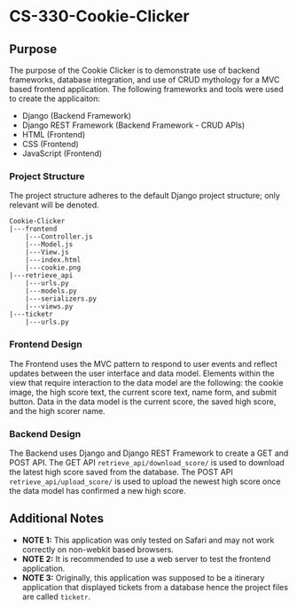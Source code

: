 # CS-330-Cookie-Clicker
## Purpose
The purpose of the Cookie Clicker is to demonstrate use of backend frameworks, database integration, and use of CRUD mythology for a MVC based frontend application. The following frameworks and tools were used to create the applicaiton:
* Django (Backend Framework)
* Django REST Framework (Backend Framework - CRUD APIs)
* HTML (Frontend)
* CSS (Frontend)
* JavaScript (Frontend)
### Project Structure
The project structure adheres to the default Django project structure; only relevant will be denoted.
```
Cookie-Clicker
|---frontend
    |---Controller.js
    |---Model.js
    |---View.js
    |---index.html
    |---cookie.png
|---retrieve_api
    |---urls.py
    |---models.py
    |---serializers.py
    |---views.py
|---ticketr
    |---urls.py
```
### Frontend Design
The Frontend uses the MVC pattern to respond to user events and reflect updates between the user interface and data model. Elements within the view that require interaction to the data model are the following: the cookie image, the high score text, the current score text, name form, and submit button. Data in the data model is the current score, the saved high score, and the high scorer name. 
### Backend Design 
The Backend uses Django and Django REST Framework to create a GET and POST API. The GET API `retrieve_api/download_score/` is used to download the latest high score saved from the database. The POST API `retrieve_api/upload_score/` is used to upload the newest high score once the data model has confirmed a new high score. 
## Additional Notes
- **NOTE 1:** This application was only tested on Safari and may not work correctly on non-webkit based browsers.
- **NOTE 2:** It is recommended to use a web server to test the frontend application. 
- **NOTE 3:** Originally, this application was supposed to be a itinerary application that displayed tickets from a database hence the project files are called `ticketr`.
